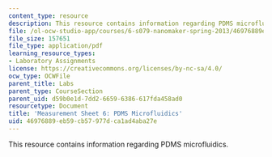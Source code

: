```yaml
---
content_type: resource
description: This resource contains information regarding PDMS microfluidics.
file: /ol-ocw-studio-app/courses/6-s079-nanomaker-spring-2013/46976889eb59cb57977dca1ad4aba27e_MIT6_S079S13_lab06.pdf
file_size: 157651
file_type: application/pdf
learning_resource_types:
- Laboratory Assignments
license: https://creativecommons.org/licenses/by-nc-sa/4.0/
ocw_type: OCWFile
parent_title: Labs
parent_type: CourseSection
parent_uid: d59b0e1d-7dd2-6659-6386-617fda458ad0
resourcetype: Document
title: 'Measurement Sheet 6: PDMS Microfluidics'
uid: 46976889-eb59-cb57-977d-ca1ad4aba27e
---
```

This resource contains information regarding PDMS microfluidics.